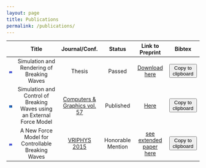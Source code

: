 ```yaml
---
layout: page
title: Publications
permalink: /publications/
---
```


<script type="text/javascript">

var ref_thesis = `
@phdthesis{phdthesis, \r\n
	author = "Brousset, Mathias", \r\n
	title  = "Simulation et rendu de vagues d\\'eferlantes", \r\n
	school = "Universit\\'e de Poitiers", \r\n
	year   = "2017" \r\n
	}
`;

var ref_cg = `
@article{Brousset16, \r\n
	title   = "Simulation and control of breaking waves using an external force model", \r\n
	author  = "Brousset, Mathias and Darles, Emmanuelle and Meneveaux, Daniel and Poulin, Pierre and Crespin, Benoît", \r\n
	journal = "Computers & Graphics", \r\n
	volume  = "57", \r\n
	pages   = "102 - 111", \r\n
	year    = "2016", \r\n
	issn    = "0097-8493", \r\n
	}
`;

var ref_vp = `
	@inproceedings {Brousset15, \r\n
	title = {{A New Force Model for Controllable Breaking Waves}}, \r\n
	author = {Brousset, Mathias and Darles, Emmanuelle and Meneveaux, Daniel and Poulin, Pierre and Crespin, Benoît}, \r\n
	booktitle = {Workshop on Virtual Reality Interaction and Physical Simulation}, \r\n
	editor = {Fabrice Jaillet and Florence Zara and Gabriel Zachmann}, \r\n
	year = {2015}, \r\n
	publisher = {The Eurographics Association}, \r\n
	ISBN = {978-3-905674-98-9}, \r\n
	DOI = {10.2312/vriphys.20151334} \r\n
}
`;

function copyClipboard(article)
{
	var selected = "";
	switch(article)
	{
	case "thesis":
		selected = ref_thesis;
		break;
	case "cg":
		selected = ref_cg;
		break;
	case "vp":
		selected = ref_vp;
		break;
	}

	var input = $('<textarea>');
	$("body").append(input);
	var strcopy = input.val(selected).select();

	document.execCommand('copy');
	input.remove();
}

$(document).ready(function() {

	$("#toggle_thesis").click(function(){
		copyClipboard("thesis");
		$("#toggle_thesis").effect("shake");
	});

	$("#toggle_cg").click(function(){
		copyClipboard("cg");
		$("#toggle_cg").effect("shake");
	});

	$("#toggle_vp").click(function(){
		copyClipboard("vp");
		$("#toggle_vp").effect("shake");
	});

});






</script>

|                                                 | Title                                                                  | Journal/Conf.                                                                                      | Status            | Link to Preprint                                                                                        | Bibtex                                                  |
| :---------------------------------------------: | :--------------------------------------------------------------------: | :----------------------------------------------------------------------------------------:         | :---------------: | :--------------:                                                                                        | :--------------:                                        |
| ![teaser vriphys](/images/teaser_vriphys15.png) | Simulation and Rendering of Breaking Waves                             | Thesis                                                                                             | Passed            | [Download here](https://github.com/Mathiasb17/mathiasb17.github.io/raw/master/files/BROUSSET_THESE.pdf) | <button id = "toggle_thesis">Copy to clipboard</button> |
| ![teaser cg](/images/teaser_cg16.png)           | Simulation and Control of Breaking Waves using an External Force Model | [Computers & Graphics vol. 57](http://www.sciencedirect.com/science/article/pii/S0097849316300164) | Published         | [Here](/files/CG_2015_soliton_extended.pdf)                                                             | <button id = "toggle_cg">Copy to clipboard</button>     |
| ![teaser vriphys](/images/teaser_vriphys15.png) | A New Force Model for Controllable Breaking Waves                      | [VRIPHYS 2015](http://vriphys2015.sciencesconf.org/)                                               | Honorable Mention | [see extended paper here](/files/CG_2015_soliton_extended.pdf)                                          | <button id = "toggle_vp">Copy to clipboard</button>     |
